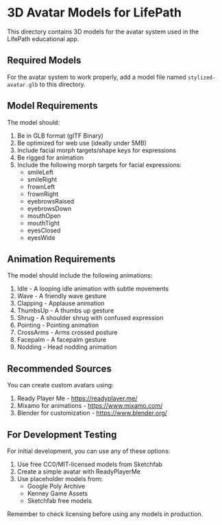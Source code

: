 
# 3D Avatar Models for LifePath

This directory contains 3D models for the avatar system used in the LifePath educational app.

## Required Models

For the avatar system to work properly, add a model file named `stylized-avatar.glb` to this directory.

## Model Requirements

The model should:

1. Be in GLB format (glTF Binary)
2. Be optimized for web use (ideally under 5MB)
3. Include facial morph targets/shape keys for expressions
4. Be rigged for animation
5. Include the following morph targets for facial expressions:
   - smileLeft
   - smileRight
   - frownLeft
   - frownRight
   - eyebrowsRaised
   - eyebrowsDown
   - mouthOpen
   - mouthTight
   - eyesClosed
   - eyesWide

## Animation Requirements

The model should include the following animations:
1. Idle - A looping idle animation with subtle movements
2. Wave - A friendly wave gesture
3. Clapping - Applause animation
4. ThumbsUp - A thumbs up gesture
5. Shrug - A shoulder shrug with confused expression
6. Pointing - Pointing animation
7. CrossArms - Arms crossed posture
8. Facepalm - A facepalm gesture
9. Nodding - Head nodding animation

## Recommended Sources

You can create custom avatars using:
1. Ready Player Me - https://readyplayer.me/
2. Mixamo for animations - https://www.mixamo.com/
3. Blender for customization - https://www.blender.org/

## For Development Testing

For initial development, you can use any of these options:
1. Use free CC0/MIT-licensed models from Sketchfab
2. Create a simple avatar with ReadyPlayerMe
3. Use placeholder models from:
   - Google Poly Archive
   - Kenney Game Assets
   - Sketchfab free models

Remember to check licensing before using any models in production.

